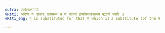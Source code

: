 ```yaml
---
sutra: आदेशप्रत्यययोः
vRtti: आदेशो यः सकारः प्रत्ययस्य च यः सकार इण्कोरुत्तरस्तस्य मूर्द्धन्यो भवति ॥
vRtti_eng: ष् is substituted for that स् which is a substitute (of the ष् of a root in _Dhatupatha_ by (VI. 1. 64)), or which is (the portion of) an affix, under the above mentioned conditions (VIII. 3. 57), (VIII. 3. 58), of being preceded by an इण् vowel or a guttural.

---
```


